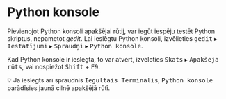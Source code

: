 <!--
Latvian translation for gedit.
Copyright (C) 2012 Anita Reitere, Tomass Andersons, Matīss Baldonis
This file is distributed under the same license as the gedit package.

Anita Reitere <nitalynx@gmail.com>, 2012.
Tomass Andersons, 2011-2012.
Matīss Baldonis, 2011-2012.
Rūdolfs Mazurs <rudolfs.mazurs@gmail.com>, 2012, 2013, 2014, 2016, 2017.

Translator credits:
Tomass Andersons
Matīss Baldonis
Anita Reitere <nitalynx@gmail.com>
-->

# Python konsole

Pievienojot Python konsoli apakšējai rūtij, var iegūt iespēju testēt Python skriptus, nepametot _gedit_. Lai ieslēgtu Python konsoli, izvēlieties <kbd><samp>gedit</samp></kbd> ▸ <kbd><samp>Iestatījumi</samp></kbd> ▸ <kbd><samp>Spraudņi</samp></kbd> ▸ <kbd><samp>Python konsole</samp></kbd>.

Kad Python konsole ir ieslēgta, to var atvērt, izvēloties <kbd><samp>Skats</samp></kbd> ▸ <kbd><samp>Apakšējā rūts</samp></kbd>, vai nospiežot <kbd>Shift</kbd> + <kbd>F9</kbd>.

:bulb: Ja ieslēgts arī spraudnis <kbd><samp>Iegultais Terminālis</samp></kbd>, <kbd><samp>Python konsole</samp></kbd> parādīsies jaunā cilnē apakšējā rūtī.
